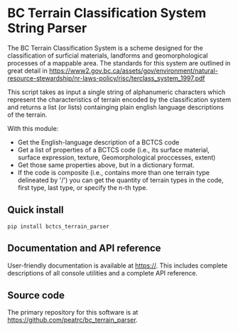 # BC Terrain Classification System String Parser

The BC Terrain Classification System is a scheme designed for the classification of 
surficial materials, landforms and geomorphological processes of a mappable area.
The standards for this system are outlined in great detail in 
https://www2.gov.bc.ca/assets/gov/environment/natural-resource-stewardship/nr-laws-policy/risc/terclass_system_1997.pdf

This script takes as input a single string of alphanumeric characters which represent
the characteristics of terrain encoded by the classification system and returns a list
(or lists) containging plain english language descriptions of the terrain.

With this module:

* Get the English-language description of a BCTCS code
* Get a list of properties of a BCTCS code (i.e., its surface material, surface expression,
texture, Geomorphological proccesses, extent)
* Get those same properties above, but in a dictionary format.
* If the code is composite (i.e., contains more than one terrain type delineated by '/') you 
can get the quantity of terrain types in the code, first type, last type, or specify the n-th type.



## Quick install

`pip install bctcs_terrain_parser`

## Documentation and API reference

User-friendly documentation is available at <https://>. This includes complete descriptions of all console utilities and a complete API reference.

## Source code

The primary repository for this software is at <https://github.com/peatrc/bc_terrain_parser>.
